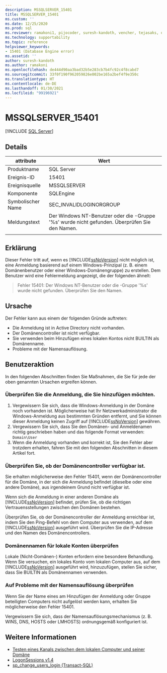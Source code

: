 ```yaml
---
description: MSSQLSERVER_15401
title: MSSQLSERVER_15401
ms.custom: ''
ms.date: 12/25/2020
ms.prod: sql
ms.reviewer: ramakoni1, pijocoder, suresh-kandoth, vencher, tejasaks, docast
ms.technology: supportability
ms.topic: reference
helpviewer_keywords:
- 15401 (Database Engine error)
ms.assetid: ''
author: suresh-kandoth
ms.author: ramakoni
ms.openlocfilehash: de444d90aa3bad32b5e283cb7b4fc92c4f8cabd7
ms.sourcegitcommit: 33f0f190f962059826e002be165a2bef4f9e350c
ms.translationtype: HT
ms.contentlocale: de-DE
ms.lasthandoff: 01/30/2021
ms.locfileid: "99196921"
---
```

# <a name="mssqlserver_15401"></a>MSSQLSERVER_15401
 [!INCLUDE [SQL Server](../../includes/applies-to-version/sqlserver.md)]

## <a name="details"></a>Details

|attribute|Wert|
|---|---|
|Produktname|SQL Server|
|Ereignis-ID|15401|
|Ereignisquelle|MSSQLSERVER|
|Komponente|SQLEngine|
|Symbolischer Name|SEC_INVALIDLOGINORGROUP|
|Meldungstext|Der Windows NT-Benutzer oder die -Gruppe '%s' wurde nicht gefunden. Überprüfen Sie den Namen.|
||

## <a name="explanation"></a>Erklärung

Dieser Fehler tritt auf, wenn es [!INCLUDE[ssNoVersion](../../includes/ssnoversion-md.md)] nicht möglich ist, eine Anmeldung basierend auf einem Windows-Prinzipal (z. B. einem Domänenbenutzer oder einer Windows-Domänengruppe) zu erstellen. Dem Benutzer wird eine Fehlermeldung angezeigt, die der folgenden ähnelt:

> Fehler 15401: Der Windows NT-Benutzer oder die -Gruppe '%s' wurde nicht gefunden. Überprüfen Sie den Namen.

## <a name="cause"></a>Ursache

Der Fehler kann aus einem der folgenden Gründe auftreten:

- Die Anmeldung ist in Active Directory nicht vorhanden.
- Der Domänencontroller ist nicht verfügbar.
- Sie verwenden beim Hinzufügen eines lokalen Kontos nicht BUILTIN als Domänenname.
- Probleme mit der Namensauflösung.

## <a name="user-action"></a>Benutzeraktion

In den folgenden Abschnitten finden Sie Maßnahmen, die Sie für jede der oben genannten Ursachen ergreifen können.

### <a name="verify-the-login-you-are-trying-to-add"></a>Überprüfen Sie die Anmeldung, die Sie hinzufügen möchten.

1. Vergewissern Sie sich, dass die Windows-Anmeldung in der Domäne noch vorhanden ist. Möglicherweise hat Ihr Netzwerkadministrator die Windows-Anmeldung aus bestimmten Gründen entfernt, und Sie können dieser Anmeldung keinen Zugriff auf [!INCLUDE[ssNoVersion](../../includes/ssnoversion-md.md)] gewähren.
1. Vergewissern Sie sich, dass Sie den Domänen- und Anmeldenamen richtig geschrieben haben und das folgende Format verwenden: `Domain\User`
1. Wenn die Anmeldung vorhanden und korrekt ist, Sie den Fehler aber trotzdem erhalten, fahren Sie mit den folgenden Abschnitten in diesem Artikel fort.

### <a name="verify-if-the-domain-controller-is-available"></a>Überprüfen Sie, ob der Domänencontroller verfügbar ist.

Sie erhalten möglicherweise den Fehler 15401, wenn der Domänencontroller für die Domäne, in der sich die Anmeldung befindet (dieselbe oder eine andere Domäne), aus irgendeinem Grund nicht verfügbar ist.

Wenn sich die Anmeldung in einer anderen Domäne als [!INCLUDE[ssNoVersion](../../includes/ssnoversion-md.md)] befindet, prüfen Sie, ob die richtigen Vertrauensstellungen zwischen den Domänen bestehen.

Überprüfen Sie, ob der Domänencontroller der Anmeldung erreichbar ist, indem Sie den Ping-Befehl von dem Computer aus verwenden, auf dem [!INCLUDE[ssNoVersion](../../includes/ssnoversion-md.md)] ausgeführt wird. Überprüfen Sie die IP-Adresse und den Namen des Domänencontrollers.

### <a name="verify-the-domain-name-for-local-accounts"></a>Domänennamen für lokale Konten überprüfen

Lokale (Nicht-Domänen-) Konten erfordern eine besondere Behandlung. Wenn Sie versuchen, ein lokales Konto vom lokalen Computer aus, auf dem [!INCLUDE[ssNoVersion](../../includes/ssnoversion-md.md)] ausgeführt wird, hinzuzufügen, stellen Sie sicher, dass Sie BUILTIN als Domänennamen verwenden.

### <a name="check-for-name-resolution-issues"></a>Auf Probleme mit der Namensauflösung überprüfen

Wenn Sie der Name eines am Hinzufügen der Anmeldung oder Gruppe beteiligten Computers nicht aufgelöst werden kann, erhalten Sie möglicherweise den Fehler 15401.

Vergewissern Sie sich, dass der Namensauflösungsmechanismus (z. B. WINS, DNS, HOSTS oder LMHOSTS) ordnungsgemäß konfiguriert ist.

## <a name="see-also"></a>Weitere Informationen

- [Testen eines Kanals zwischen dem lokalen Computer und seiner Domäne](/powershell/module/microsoft.powershell.management/test-computersecurechannel#example-1--test-a-channel-between-the-local-computer-and-its-domain)
- [LogonSessions v1.4](/sysinternals/downloads/logonsessions)
- [sp_change_users_login (Transact-SQL)](../system-stored-procedures/sp-change-users-login-transact-sql.md)